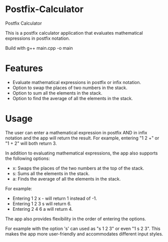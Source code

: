 # Postfix-Calculator

Postfix Calculator

This is a postfix calculator application that evaluates mathematical expressions in postfix notation.

Build with g++ main.cpp -o main

# Features

- Evaluate mathematical expressions in postfix or infix notation.
- Option to swap the places of two numbers in the stack.
- Option to sum all the elements in the stack.
- Option to find the average of all the elements in the stack.

# Usage

The user can enter a mathematical expression in postfix AND in infix notation and the app will return the result. For example, entering "1 2 +" or "1 + 2" will both return 3.

In addition to evaluating mathematical expressions, the app also supports the following options:

- x: Swaps the places of the two numbers at the top of the stack.
- s: Sums all the elements in the stack.
- a: Finds the average of all the elements in the stack.

For example:
- Entering 1 2 x - will return 1 instead of -1.
- Entering 1 2 3 s will return 6.
- Entering 2 4 6 a will return 4.

The app also provides flexibility in the order of entering the options.

For example with the option 's' can used as "s 1 2 3" or even "1 s 2 3".
This makes the app more user-friendly and accommodates different input styles.

